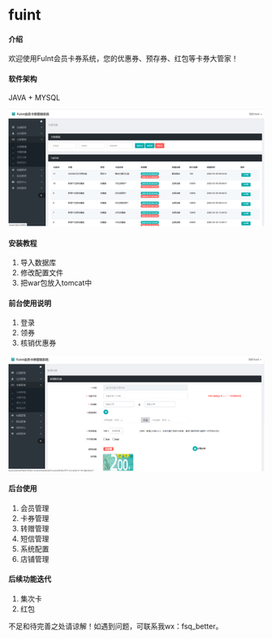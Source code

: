 # fuint

#### 介绍
欢迎使用FuInt会员卡券系统，您的优惠券、预存券、红包等卡券大管家！ 

#### 软件架构
JAVA + MYSQL

<p><img src="screenshots/coupon-list.png" alt="首页"></p>

#### 安装教程

1.  导入数据库
2.  修改配置文件
3.  把war包放入tomcat中


#### 前台使用说明

1.  登录
2.  领券
3.  核销优惠券

<p><img src="screenshots/create.png" alt="创建界面"></p>

#### 后台使用
1.  会员管理
2.  卡券管理
3.  转赠管理
4.  短信管理
5.  系统配置
6.  店铺管理


#### 后续功能迭代

1.  集次卡
2.  红包

不足和待完善之处请谅解！如遇到问题，可联系我wx：fsq_better。